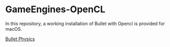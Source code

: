 # GameEngines-OpenCL

In this repository, a working installation of Bullet with Opencl is provided for macOS.

[Bullet Physics](https://github.com/bulletphysics/bullet3)
